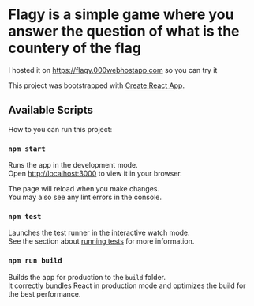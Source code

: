 # Flagy is a simple game where you answer the question of what is the countery of the flag 

I hosted it on https://flagy.000webhostapp.com so you can try it 

This project was bootstrapped with [Create React App](https://github.com/facebook/create-react-app).

## Available Scripts

How to you can run this project:

### `npm start`

Runs the app in the development mode.\
Open [http://localhost:3000](http://localhost:3000) to view it in your browser.

The page will reload when you make changes.\
You may also see any lint errors in the console.

### `npm test`

Launches the test runner in the interactive watch mode.\
See the section about [running tests](https://facebook.github.io/create-react-app/docs/running-tests) for more information.

### `npm run build`

Builds the app for production to the `build` folder.\
It correctly bundles React in production mode and optimizes the build for the best performance.

